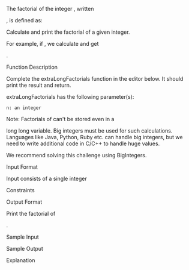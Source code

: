 The factorial of the integer , written

, is defined as:

Calculate and print the factorial of a given integer.

For example, if
, we calculate and get

.

Function Description

Complete the extraLongFactorials function in the editor below. It should print the result and return.

extraLongFactorials has the following parameter(s):

    n: an integer

Note: Factorials of
can't be stored even in a

long long variable. Big integers must be used for such calculations. Languages like Java, Python, Ruby etc. can handle big integers, but we need to write additional code in C/C++ to handle huge values.

We recommend solving this challenge using BigIntegers.

Input Format

Input consists of a single integer

Constraints

Output Format

Print the factorial of

.

Sample Input

Sample Output

Explanation

